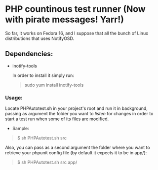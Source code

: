 # PHP countinous test runner (Now with pirate messages! Yarr!)

So far, it works on Fedora 16, and I suppose that all the bunch of Linux distributions that uses NotifyOSD.

## Dependencies:

* inotify-tools

    In order to install it simply run:
    > sudo yum install inotify-tools
    
### Usage:

Locate PHPAutotest.sh in your project's root and run it in background, passing as argument the folder you want to _listen_ for changes in order to start a test run when some of its files are modified.

* Sample:

> $ sh PHPAutotest.sh src

Also, you can pass as a second argument the folder where you want to retrieve your phpunit config file (by default it expects it to be in app/):

> $ sh PHPAutotest.sh src app/
